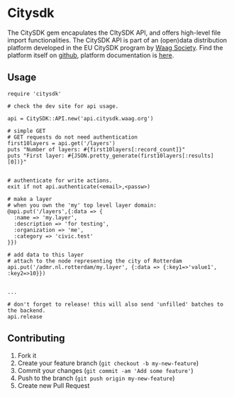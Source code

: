 # Citysdk

The CitySDK gem encapulates the CItySDK API, and offers high-level file import functionalities.
The CitySDK API is part of an (open)data distribution platform developed in the EU CitySDK program by [Waag Society](http://waag.org).
Find the platform itself on [github](https://github.com/waagsociety/citysdk), platform documentation is [here](http://dev.citysdk.waag.org).


## Usage

    require 'citysdk'
    
    # check the dev site for api usage.

    api = CitySDK::API.new('api.citysdk.waag.org')

    # simple GET
    # GET requests do not need authentication
    first10layers = api.get('/layers')
    puts "Number of layers: #{first10layers[:record_count]}"
    puts "First layer: #{JSON.pretty_generate(first10layers[:results][0])}"
    

    # authenticate for write actions.
    exit if not api.authenticate(<email>,<passw>)

    # make a layer
    # when you own the 'my' top level layer domain: 
    @api.put('/layers',{:data => {
      :name => 'my.layer',
      :description => 'for testing',
      :organization => 'me',
      :category => 'civic.test'
    }})

    # add data to this layer
    # attach to the node representing the city of Rotterdam
    api.put('/admr.nl.rotterdam/my.layer', {:data => {:key1=>'value1', :key2=>10}})


    ...
    
    # don't forget to release! this will also send 'unfilled' batches to the backend.
    api.release
    

## Contributing

1. Fork it
2. Create your feature branch (`git checkout -b my-new-feature`)
3. Commit your changes (`git commit -am 'Add some feature'`)
4. Push to the branch (`git push origin my-new-feature`)
5. Create new Pull Request

